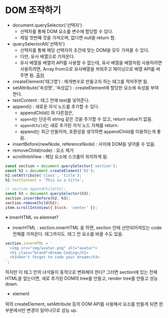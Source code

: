 # DOM 조작하기

- document.querySelector('선택자')
  - 선택자를 통해 DOM 요소를 변수에 할당할 수 있다.
  - 제일 첫번째 것을 가져오며, 없다면 null을 return 함.
- querySelectorAll('선택자')
  - 선택자를 통해 해당 선택자의 조건에 맞는 DOM을 모두 가져올 수 있다.
  - 다만, 유사 배열으로 가져온다.
  - 유사 배열을 배열의 API를 사용할 수 없는데, 유사 배열을 배열처럼 사용하려면 사용하려면, Array.from으로 유사배열을 씌워주고 체이닝으로 배열 API를 써주면 됨. [출처](https://www.zerocho.com/category/JavaScript/post/5af6f9e707d77a001bb579d2)
- createElement('태그명') : 매개변수로 만들고자 하는 태그를 적어주면 됨.
- setAttribute('속성명', '속성값') : createElement에 할당한 요소에 속성을 부여 한다.
- textContent : 태그 안에 text를 넣어준다.
- append() : 새로운 자식 노드를 추가할 수 있다. 
  - appendChild() 와 다른점은, 
  - `append`는 단순히 string 같은 것을 추가할 수 있고, return value가 없음. 
  - `appendChild`는 새로 추가된 자식 노드 자체를 return.
  - append는 최근 만들어져, 호환성을 생각하면 appendChild를 이용하는게 좋음.
- insertBefore(newNode, referenceNode) : 사이에 DOM을 넣어줄 수 있음.
- removeChild(node) : 요소 제거
- scrollIntoView : 해당 요소에 스크롤이 위치하게 됨.

```javascript
const section = document.querySelector('section');
const h2 = document.createElement('h2');
h2.setAttribute('class', 'title');
h2.textContent = 'This is a title';

// section.appendChild(h2);
const h3 = document.querySelector(h3);
section.insertBefore(h2, h3);
section.removeChild(h2);
item.scrollIntoView({ block: 'center' });
```



※ innerHTML vs elemnet?

- innerHTML : section.innerHTML 을 하면, section 안에 선언되어져있는 code전체를 가져온다. 태그까지도. 태그 안 요소를 바꿀 수도 있음.

```javascript
section.innerHTML = `
  <img src="img/avatar.png" alt="avatar">
  <h1 class="brand">Dream Coding</h1>
  <h3>Don't forget to code your dream</h3>
`;
```

하지만 이 태그 안의 녀석들이 동적으로 변화해야 한다? 그러면 section에 있는 전체 HTML을 엎는다면, 새로 추가된 DOM의 tree를 만들고, render tree를 만들고 성능 down.

- element

위의 createElement, setAttribute 등의 DOM API를 사용해서 요소를 만들게 되면 한 부분에서만 변경이 일어나므로 성능 up.